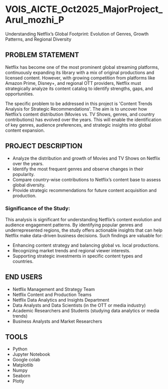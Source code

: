 # VOIS_AICTE_Oct2025_MajorProject_Arul_mozhi_P
Understanding Netflix’s Global Footprint: Evolution of Genres, Growth Patterns, and Regional Diversity

## PROBLEM STATEMENT
Netflix has become one of the most prominent global streaming platforms, continuously expanding its library with a mix of original productions and licensed content. However, with growing competition from platforms like Amazon Prime, Disney+, and regional OTT providers, Netflix must strategically analyze its content catalog to identify strengths, gaps, and opportunities.  

The specific problem to be addressed in this project is 'Content Trends Analysis for Strategic Recommendations'. The aim is to uncover how Netflix’s content distribution (Movies vs. TV Shows, genres, and country contributions) has evolved over the years. This will enable the identification of key genres, audience preferences, and strategic insights into global content expansion. 

## PROJECT DESCRIPTION

- Analyze the distribution and growth of Movies and TV Shows on Netflix over the years.
- Identify the most frequent genres and observe changes in their popularity.
- Compare country-wise contributions to Netflix’s content base to assess global diversity.
- Provide strategic recommendations for future content acquisition and production.

### Significance of the Study:
This analysis is significant for understanding Netflix’s content evolution and audience engagement patterns. By identifying popular genres and underrepresented regions, the study offers actionable insights that can help Netflix make data-driven business decisions. Such findings are valuable for:

- Enhancing content strategy and balancing global vs. local productions.
- Recognizing market trends and regional viewer interests.
- Supporting strategic investments in specific content types and countries.

## END USERS
- Netflix Management and Strategy Team
- Netflix Content and Production Teams
- Netflix Data Analytics and Insights Department
- Data Analysts and Data Scientists (in the OTT or media industry)
- Academic Researchers and Students (studying data analytics or media trends)
- Business Analysts and Market Researchers

## TOOLS
- Python
- Jupyter Notebook
- Google colab
- Matplotlib
- Numpy
- Seaborn
- Plotly




